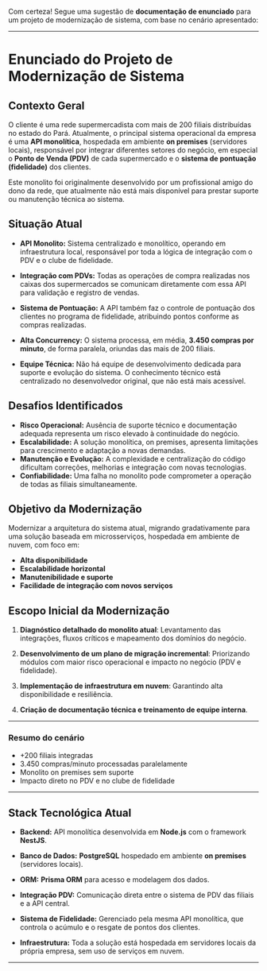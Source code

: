 Com certeza! Segue uma sugestão de **documentação de enunciado** para um projeto de modernização de sistema, com base no cenário apresentado:

---

# **Enunciado do Projeto de Modernização de Sistema**

## **Contexto Geral**

O cliente é uma rede supermercadista com mais de 200 filiais distribuídas no estado do Pará. Atualmente, o principal sistema operacional da empresa é uma **API monolítica**, hospedada em ambiente **on premises** (servidores locais), responsável por integrar diferentes setores do negócio, em especial o **Ponto de Venda (PDV)** de cada supermercado e o **sistema de pontuação (fidelidade)** dos clientes.

Este monolito foi originalmente desenvolvido por um profissional amigo do dono da rede, que atualmente não está mais disponível para prestar suporte ou manutenção técnica ao sistema.

## **Situação Atual**

* **API Monolito:**
  Sistema centralizado e monolítico, operando em infraestrutura local, responsável por toda a lógica de integração com o PDV e o clube de fidelidade.

* **Integração com PDVs:**
  Todas as operações de compra realizadas nos caixas dos supermercados se comunicam diretamente com essa API para validação e registro de vendas.

* **Sistema de Pontuação:**
  A API também faz o controle de pontuação dos clientes no programa de fidelidade, atribuindo pontos conforme as compras realizadas.

* **Alta Concurrency:**
  O sistema processa, em média, **3.450 compras por minuto**, de forma paralela, oriundas das mais de 200 filiais.

* **Equipe Técnica:**
  Não há equipe de desenvolvimento dedicada para suporte e evolução do sistema. O conhecimento técnico está centralizado no desenvolvedor original, que não está mais acessível.

## **Desafios Identificados**

* **Risco Operacional:**
  Ausência de suporte técnico e documentação adequada representa um risco elevado à continuidade do negócio.
* **Escalabilidade:**
  A solução monolítica, on premises, apresenta limitações para crescimento e adaptação a novas demandas.
* **Manutenção e Evolução:**
  A complexidade e centralização do código dificultam correções, melhorias e integração com novas tecnologias.
* **Confiabilidade:**
  Uma falha no monolito pode comprometer a operação de todas as filiais simultaneamente.

## **Objetivo da Modernização**

Modernizar a arquitetura do sistema atual, migrando gradativamente para uma solução baseada em microsserviços, hospedada em ambiente de nuvem, com foco em:

* **Alta disponibilidade**
* **Escalabilidade horizontal**
* **Manutenibilidade e suporte**
* **Facilidade de integração com novos serviços**

## **Escopo Inicial da Modernização**

1. **Diagnóstico detalhado do monolito atual**:
   Levantamento das integrações, fluxos críticos e mapeamento dos domínios do negócio.

2. **Desenvolvimento de um plano de migração incremental**:
   Priorizando módulos com maior risco operacional e impacto no negócio (PDV e fidelidade).

3. **Implementação de infraestrutura em nuvem**:
   Garantindo alta disponibilidade e resiliência.

4. **Criação de documentação técnica e treinamento de equipe interna**.

---

### **Resumo do cenário**

* +200 filiais integradas
* 3.450 compras/minuto processadas paralelamente
* Monolito on premises sem suporte
* Impacto direto no PDV e no clube de fidelidade

---

## **Stack Tecnológica Atual**

* **Backend:**
  API monolítica desenvolvida em **Node.js** com o framework **NestJS**.

* **Banco de Dados:**
  **PostgreSQL** hospedado em ambiente **on premises** (servidores locais).

* **ORM:**
  **Prisma ORM** para acesso e modelagem dos dados.

* **Integração PDV:**
  Comunicação direta entre o sistema de PDV das filiais e a API central.

* **Sistema de Fidelidade:**
  Gerenciado pela mesma API monolítica, que controla o acúmulo e o resgate de pontos dos clientes.

* **Infraestrutura:**
  Toda a solução está hospedada em servidores locais da própria empresa, sem uso de serviços em nuvem.

---


